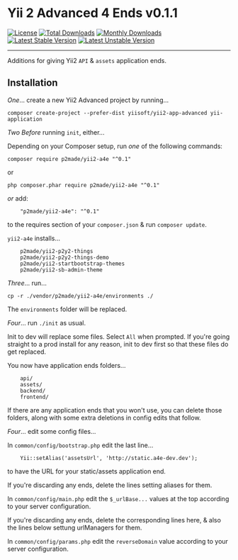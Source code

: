 Yii 2 Advanced 4 Ends v0.1.1
=====================

[![License](https://poser.pugx.org/p2made/yii2-a4e/license)](https://packagist.org/packages/p2made/yii2-p2y2-things-demo)
[![Total Downloads](https://poser.pugx.org/p2made/yii2-a4e/downloads)](https://packagist.org/packages/p2made/yii2-p2y2-things-demo)
[![Monthly Downloads](https://poser.pugx.org/p2made/yii2-a4e/d/monthly)](https://packagist.org/packages/p2made/yii2-p2y2-things)
[![Latest Stable Version](https://poser.pugx.org/p2made/yii2-a4e/v/stable)](https://packagist.org/packages/p2made/yii2-p2y2-things-demo)
[![Latest Unstable Version](https://poser.pugx.org/p2made/yii2-a4e/v/unstable)](https://packagist.org/packages/p2made/yii2-p2y2-things-demo)

---

Additions for giving Yii2 `API` & `assets` application ends.

Installation
------------

*One*... create a new Yii2 Advanced project by running...

```
composer create-project --prefer-dist yiisoft/yii2-app-advanced yii-application
```

*Two* *Before* running `init`, either...

Depending on your Composer setup, run *one* of the following commands:

```
composer require p2made/yii2-a4e "^0.1"
```

or

```
php composer.phar require p2made/yii2-a4e "^0.1"
```

*or* add:

```
	"p2made/yii2-a4e": "^0.1"
```

to the requires section of your `composer.json` & run `composer update`.

`yii2-a4e` installs...

```
	p2made/yii2-p2y2-things
	p2made/yii2-p2y2-things-demo
	p2made/yii2-startbootstrap-themes
	p2made/yii2-sb-admin-theme
```

*Three*... run...

```
cp -r ./vendor/p2made/yii2-a4e/environments ./
```

The `environments` folder will be replaced.

*Four*... run `./init` as usual.

Init to dev will replace some files. Select `All` when prompted. If you're going straight to a prod install for any reason, init to dev first so that these files do get replaced.

You now have application ends folders...

```
	api/
	assets/
	backend/
	frontend/
```

If there are any application ends that you won't use, you can delete those folders, along with some extra deletions in config edits that follow.

*Four*... edit some config files...

In `common/config/bootstrap.php` edit the last line...
```
	Yii::setAlias('assetsUrl', 'http://static.a4e-dev.dev');
```
to have the URL for your static/assets application end.

If you're discarding any ends, delete the lines setting aliases for them.

In `common/config/main.php` edit the `$_urlBase...` values at the top according to your server configuration.

If you're discarding any ends, delete the corresponding lines here, & also the lines below settung urlManagers for them.

In `common/config/params.php` edit the `reverseDomain` value according to your server configuration.




